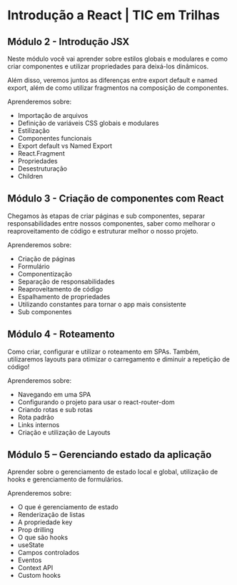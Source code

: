 # Introdução a React | TIC em Trilhas

## Módulo 2 - Introdução JSX

Neste módulo você vai aprender sobre estilos globais e modulares e como criar componentes e utilizar propriedades para deixá-los dinâmicos.

Além disso, veremos juntos as diferenças entre export default e named export, além de como utilizar fragmentos na composição de componentes.

Aprenderemos sobre:

- Importação de arquivos
- Definição de variáveis CSS globais e modulares
- Estilização
- Componentes funcionais
- Export default vs Named Export
- React.Fragment
- Propriedades
- Desestruturação
- Children

## Módulo 3 - Criação de componentes com React

Chegamos às etapas de criar páginas e sub componentes, separar responsabilidades entre nossos componentes, saber como melhorar o reaproveitamento de código e estruturar melhor o nosso projeto.

Aprenderemos sobre:

- Criação de páginas
- Formulário
- Componentização
- Separação de responsabilidades
- Reaproveitamento de código
- Espalhamento de propriedades
- Utilizando constantes para tornar o app mais consistente
- Sub componentes

## Módulo 4 - Roteamento

Como criar, configurar e utilizar o roteamento em SPAs. Também, utilizaremos layouts para otimizar o carregamento e diminuir a repetição de código!

Aprenderemos sobre:

- Navegando em uma SPA
- Configurando o projeto para usar o react-router-dom
- Criando rotas e sub rotas
- Rota padrão
- Links internos
- Criação e utilização de Layouts

## Módulo 5 – Gerenciando estado da aplicação

Aprender sobre o gerenciamento de estado local e global, utilização de hooks e gerenciamento de formulários. 

Aprenderemos sobre:

- O que é gerenciamento de estado
- Renderização de listas
- A propriedade key
- Prop drilling
- O que são hooks
- useState
- Campos controlados
- Eventos
- Context API
- Custom hooks
